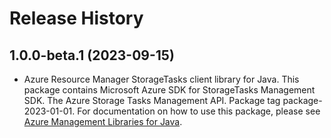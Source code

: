 # Release History

## 1.0.0-beta.1 (2023-09-15)

- Azure Resource Manager StorageTasks client library for Java. This package contains Microsoft Azure SDK for StorageTasks Management SDK. The Azure Storage Tasks Management API. Package tag package-2023-01-01. For documentation on how to use this package, please see [Azure Management Libraries for Java](https://aka.ms/azsdk/java/mgmt).
